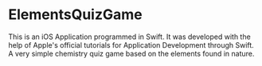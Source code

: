 # ElementsQuizGame

This is an iOS Application programmed in Swift. 
It was developed with the help of Apple's official tutorials for Application Development through Swift. 
A very simple chemistry quiz game based on the elements found in nature.
